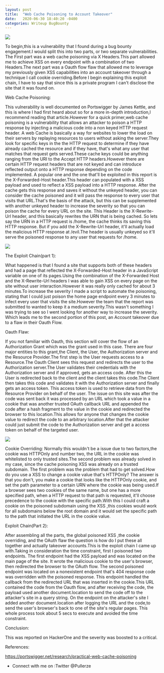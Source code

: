 ```yaml
---
layout: post
title:  "Web Cache Poisoning to Account Takeover"
date:   2020-06-30 18:40:20 -0400
categories: Writeup BugBounty
---
```


<img src="../../../../../images/yingyang.jpg"/>

To begin,this is a vulnerability that I found during a bug bounty engagement.I would split this into two parts, or two separate vulnerabilities. The First part was a web cache poisoning via X Headers.This part allowed me to achieve XSS on every endpoint with a combination of two Headers.The next part was a Oauth flow flaw that allowed me to leverage my previously given XSS capabilities into an account takeover through a technique I call cookie overriding.Before I begin explaining this exploit chain, I have to say that since this is a private program I can't disclose the site that it was found on.


Web Cache Poisoning:

This vulnerability is well documented on Portswigger by James Kettle, and this is where I had first heard about so for a more in-depth introduction,I recommend reading that article.However for a quick primer,web cache poisoning is a vulnerability that allows an attacker to poison a HTTP response by injecting a malicious code into a non keyed HTTP request header. A web Cache is basically a way for websites to lower the load on their servers by replaying resources to users without asking the server.They look for specific keys in the the HTTP request to determine if they have already cached the resource and if they have, that's what any user that matches that request gets served.These cache keys could be anything ranging from the URI to the Accept HTTP headers.However there are certain HTTP request headers that are not keyed and can introduce reflected output onto a HTTP response depending on the code implemented. A popular one and the one that'll be exploited in this report is the X-Forwarded-Host header.This header can populated with a XSS payload and used to reflect a XSS payload into a HTTP response. After the cache gets this response and saves it without the unkeyed header, you can consider the cache poisoned and it will pass the response to every user that visits that URL.That's the basis of the attack, but this can be supplemented with another unkeyed header to increase the severity so that you can poison the cache for every URL on the site. This Header is the X-Rewrite-Url header, and this basically rewrites the URN that is being cached. So lets say the URN in a HTTP request is /home, the cache thinks its saving this HTTP response. But if you add the X-Rewrite-Url header, it'll actually load the malicious HTTP response at /evil.The header is usually unkeyed so it'll serve the poisoned response to any user that requests for /home.

<img src="../../../../../images/web_cache_poisoning.png">

The Exploit Chain(part 1):

What happened is that I found a site that supports both of these headers and had a page that reflected the X-Forwarded-Host header in a JavaScript variable on one of its pages.Using the combination of the X-Forwarded Host and the X-Rewrite-Url headers I was able to gain XSS on every page on the site without user interaction.However it was really only cached for about 3 minutes.To increase the severity I made a script to automate the poisoning, stating that I could just poison the home page endpoint every 3 minutes to infect every user that visits the site.However the team that the report was submitted to wanted to keep it a medium severity.This wasn't something I was trying to see so I went looking for another way to increase the severity. Which leads me to the second portion of this post, an Account takeover due to a flaw in their Oauth Flow.

Oauth Flaw:

If you not familiar with Oauth, this section will cover the flow of an Authorization Grant which was the grant used in this case. There are four major entities to this grant,the Client, the User, the Authorization server and the Resource Provider.The first step is the User requests access to a Resource.The Oauth Client sees this request and redirects the user to the Authorization server.The User validates their credentials with the Authorization server and if approved, gets an access code. After this the User is redirected back to the client and the client takes this code.The Client then takes this code and validates it with the Authorization server and finally gets an access token. This access token is used to retrieve data from the Resource Provider on behalf of the user. The issue on this site was after the code was sent back it was processed by an URL which took a value in a cookie that was another trusted OAuth callback URL and appended the code after a hash fragment to the value in the cookie and redirected the browser to this location.This allows for anyone that changes the cookie value to redirect the code to an arbitrary location.After that the attacker could just submit the code to the Authorization server and get a access token on behalf of the targeted user. 

<img src="../../../../../images/oauth_auth_code.png">

Cookie Overriding:
Normally this wouldn't be a issue due to two factors,the cookie was HTTPOnly and number two, the URL in the cookie was whitelisted to only trusted sites.The second problem was already solved in my case, since the cache poisoning XSS was already on a trusted subdomain. The first problem was the problem that had to get solved.How do you use a XSS to change a cookie value that's HTTPOnly? The answer is that you don't, you make a cookie that looks like the HTTPOnly cookie, and set the path parameter to a certain URN where the cookie was being used.If a browser sees two cookies of the same name, but one has a more specified path, when a HTTP request to that path is requested, it'll choose precedence to the cookie with the specific path.With this I could craft a cookie on the poisoned subdomain using the XSS ,this cookies would work for all subdomains below the root domain and it would set the specific path to the path that initiated the URL in the cookie value.

Exploit Chain(Part 2):

After assembling all the parts, the global poisoned XSS ,the cookie overriding, and the OAuth flaw the question is how do I put these all together and actually takeover accounts.This is the exploit chain I came up with.Taking in consideration the time constraint, first I poisoned two endpoints. The first endpoint had the XSS payload  and was located on the main page of the site. It wrote the malicious cookie to the user's browser, then redirected the browser to the OAuth flow. The second poisoned endpoint was located on a nonexistent endpoint that's 404 response code was overridden with the poisoned response. This endpoint handled the callback from the redirected URL that was inserted in the cookie.This URL contained the code from the Oauth flow, and after receiving the code, the payload used another document.location to send the code off to the attacker's site in a query string. On the endpoint on the attacker's site I added another document.location after logging the URL and the code,to send the user's browser's back to one of the site's regular pages. This whole process took about 5 secs to execute and avoided the time constraint.

Conclusion:

This was reported on HackerOne and the severity was boosted to a critical.

References:

<a href="https://portswigger.net/research/practical-web-cache-poisoning">https://portswigger.net/research/practical-web-cache-poisoning</a>






- Connect with me on :Twitter @Pullerze







